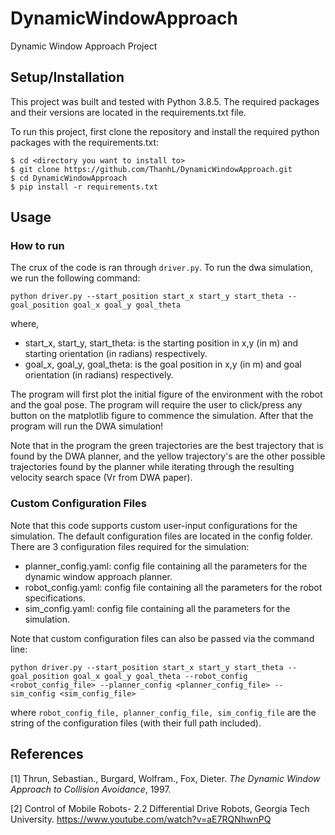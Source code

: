 # DynamicWindowApproach
Dynamic Window Approach Project


## Setup/Installation

This project was built and tested with Python 3.8.5. The required packages and their versions are located in the requirements.txt file. 

To run this project, first clone the repository and install the required python packages with the requirements.txt:

```
$ cd <directory you want to install to>
$ git clone https://github.com/ThanhL/DynamicWindowApproach.git
$ cd DynamicWindowApproach
$ pip install -r requirements.txt
```

## Usage

### How to run
The crux of the code is ran through `driver.py`. To run the dwa simulation, we run the following command:

```
python driver.py --start_position start_x start_y start_theta --goal_position goal_x goal_y goal_theta
``` 

where,
* start_x, start_y, start_theta: is the starting position in x,y (in m) and starting orientation (in radians) respectively.
* goal_x, goal_y, goal_theta: is the goal position in x,y (in m) and goal orientation (in radians) respectively.

The program will first plot the initial figure of the environment with the robot and the goal pose. The program will require the user to click/press any button on the matplotlib figure to commence the simulation. After that the program will run the DWA simulation!

Note that in the program the green trajectories are the best trajectory that is found by the DWA planner, and the yellow trajectory's are the other possible trajectories found by the planner while iterating through the resulting velocity search space (Vr from DWA paper).

### Custom Configuration Files
Note that this code supports custom user-input configurations for the simulation. The default configuration files are located in the config folder. There are 3 configuration files required for the simulation:

* planner_config.yaml: config file containing all the parameters for the dynamic window approach planner.
* robot_config.yaml: config file containing all the parameters for the robot specifications.
* sim_config.yaml: config file containing all the parameters for the simulation.

Note that custom configuration files can also be passed via the command line:

```
python driver.py --start_position start_x start_y start_theta --goal_position goal_x goal_y goal_theta --robot_config <robot_config_file> --planner_config <planner_config_file> --sim_config <sim_config_file>
``` 
where `robot_config_file, planner_config_file, sim_config_file` are the string of the configuration files (with their full path included).


## References
[1] Thrun, Sebastian., Burgard, Wolfram., Fox, Dieter. *The Dynamic Window Approach to Collision Avoidance*, 1997.

[2] Control of Mobile Robots- 2.2 Differential Drive Robots, Georgia Tech University. https://www.youtube.com/watch?v=aE7RQNhwnPQ
